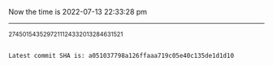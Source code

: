 Now the time is 2022-07-13 22:33:28 pm

---

<small>2745015435297211124332013284631521</small>

```txt

Latest commit SHA is: a051037798a126ffaaa719c05e40c135de1d1d10
```
